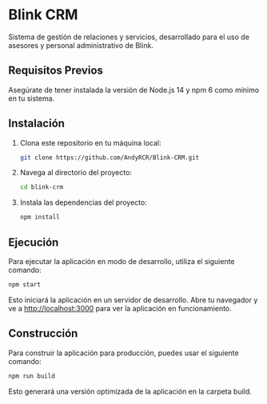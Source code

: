 # Blink CRM

Sistema de gestión de relaciones y servicios, desarrollado para el uso de asesores y personal administrativo de Blink.

## Requisitos Previos

Asegúrate de tener instalada la versión de Node.js 14 y npm 6 como mínimo en tu sistema.

## Instalación

1. Clona este repositorio en tu máquina local:

   ```bash
   git clone https://github.com/AndyRCR/Blink-CRM.git
   ```

2. Navega al directorio del proyecto:

   ```bash
   cd blink-crm
   ```
   
3. Instala las dependencias del proyecto:

   ```bash
   npm install
   ```

## Ejecución

Para ejecutar la aplicación en modo de desarrollo, utiliza el siguiente comando:

   ```bash
   npm start
   ```

Esto iniciará la aplicación en un servidor de desarrollo. Abre tu navegador y ve a [http://localhost:3000](http://localhost:3000) para ver la aplicación en funcionamiento.

## Construcción

Para construir la aplicación para producción, puedes usar el siguiente comando:

   ```bash
   npm run build
   ```

Esto generará una versión optimizada de la aplicación en la carpeta build.
